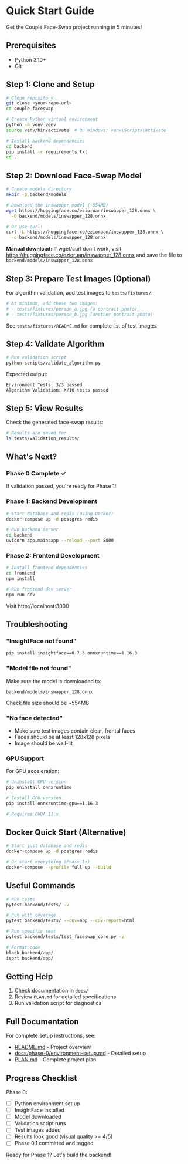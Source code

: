 # Quick Start Guide

Get the Couple Face-Swap project running in 5 minutes!

## Prerequisites

- Python 3.10+
- Git

## Step 1: Clone and Setup

```bash
# Clone repository
git clone <your-repo-url>
cd couple-faceswap

# Create Python virtual environment
python -m venv venv
source venv/bin/activate  # On Windows: venv\Scripts\activate

# Install backend dependencies
cd backend
pip install -r requirements.txt
cd ..
```

## Step 2: Download Face-Swap Model

```bash
# Create models directory
mkdir -p backend/models

# Download the inswapper model (~554MB)
wget https://huggingface.co/ezioruan/inswapper_128.onnx \
  -O backend/models/inswapper_128.onnx

# Or use curl:
curl -L https://huggingface.co/ezioruan/inswapper_128.onnx \
  -o backend/models/inswapper_128.onnx
```

**Manual download:**
If wget/curl don't work, visit https://huggingface.co/ezioruan/inswapper_128.onnx
and save the file to `backend/models/inswapper_128.onnx`

## Step 3: Prepare Test Images (Optional)

For algorithm validation, add test images to `tests/fixtures/`:

```bash
# At minimum, add these two images:
# - tests/fixtures/person_a.jpg (a portrait photo)
# - tests/fixtures/person_b.jpg (another portrait photo)
```

See `tests/fixtures/README.md` for complete list of test images.

## Step 4: Validate Algorithm

```bash
# Run validation script
python scripts/validate_algorithm.py
```

Expected output:
```
Environment Tests: 3/3 passed
Algorithm Validation: X/10 tests passed
```

## Step 5: View Results

Check the generated face-swap results:

```bash
# Results are saved to:
ls tests/validation_results/
```

## What's Next?

### Phase 0 Complete ✓

If validation passed, you're ready for Phase 1!

### Phase 1: Backend Development

```bash
# Start database and redis (using Docker)
docker-compose up -d postgres redis

# Run backend server
cd backend
uvicorn app.main:app --reload --port 8000
```

### Phase 2: Frontend Development

```bash
# Install frontend dependencies
cd frontend
npm install

# Run frontend dev server
npm run dev
```

Visit http://localhost:3000

## Troubleshooting

### "InsightFace not found"

```bash
pip install insightface==0.7.3 onnxruntime==1.16.3
```

### "Model file not found"

Make sure the model is downloaded to:
```
backend/models/inswapper_128.onnx
```

Check file size should be ~554MB

### "No face detected"

- Make sure test images contain clear, frontal faces
- Faces should be at least 128x128 pixels
- Image should be well-lit

### GPU Support

For GPU acceleration:

```bash
# Uninstall CPU version
pip uninstall onnxruntime

# Install GPU version
pip install onnxruntime-gpu==1.16.3

# Requires CUDA 11.x
```

## Docker Quick Start (Alternative)

```bash
# Start just database and redis
docker-compose up -d postgres redis

# Or start everything (Phase 1+)
docker-compose --profile full up --build
```

## Useful Commands

```bash
# Run tests
pytest backend/tests/ -v

# Run with coverage
pytest backend/tests/ --cov=app --cov-report=html

# Run specific test
pytest backend/tests/test_faceswap_core.py -v

# Format code
black backend/app/
isort backend/app/
```

## Getting Help

1. Check documentation in `docs/`
2. Review `PLAN.md` for detailed specifications
3. Run validation script for diagnostics

## Full Documentation

For complete setup instructions, see:
- [README.md](./README.md) - Project overview
- [docs/phase-0/environment-setup.md](./docs/phase-0/environment-setup.md) - Detailed setup
- [PLAN.md](./PLAN.md) - Complete project plan

## Progress Checklist

Phase 0:
- [ ] Python environment set up
- [ ] InsightFace installed
- [ ] Model downloaded
- [ ] Validation script runs
- [ ] Test images added
- [ ] Results look good (visual quality >= 4/5)
- [ ] Phase 0.1 committed and tagged

Ready for Phase 1? Let's build the backend!
